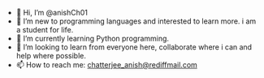 - 👋 Hi, I’m @anishCh01
- 👀 I’m new to programming languages and interested to learn more. i am a student for life.
- 🌱 I’m currently learning Python programming.
- 💞️ I’m looking to learn from everyone here, collaborate where i can and help where possible.
- 📫 How to reach me: chatterjee_anish@rediffmail.com

<!---
anishCh01/anishCh01 is a ✨ special ✨ repository because its `README.md` (this file) appears on your GitHub profile.
You can click the Preview link to take a look at your changes.
--->
